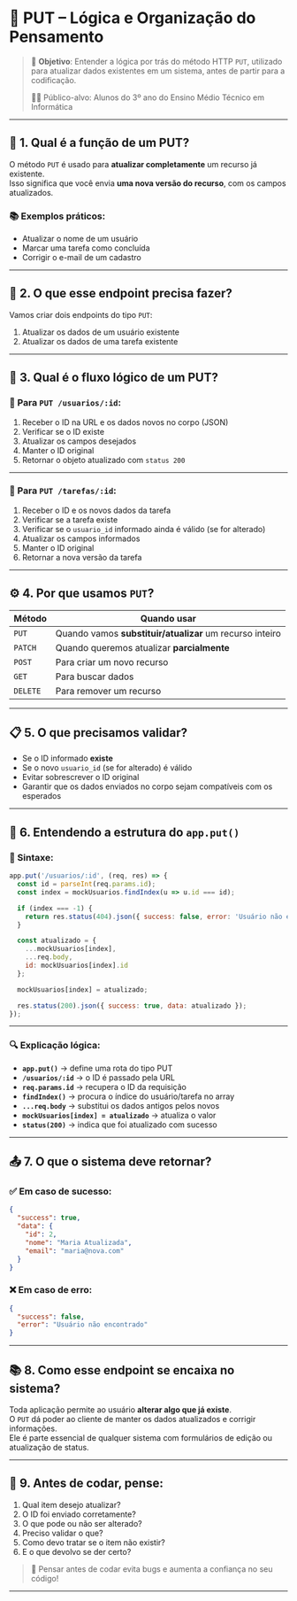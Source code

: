 # 🧠 PUT – Lógica e Organização do Pensamento

> 🎯 **Objetivo**: Entender a lógica por trás do método HTTP `PUT`, utilizado para atualizar dados existentes em um sistema, antes de partir para a codificação.
>
> 👨‍🎓 Público-alvo: Alunos do 3º ano do Ensino Médio Técnico em Informática

---

## 🧩 1. Qual é a função de um PUT?

O método `PUT` é usado para **atualizar completamente** um recurso já existente.  
Isso significa que você envia **uma nova versão do recurso**, com os campos atualizados.

### 📚 Exemplos práticos:
- Atualizar o nome de um usuário
- Marcar uma tarefa como concluída
- Corrigir o e-mail de um cadastro

---

## 🧠 2. O que esse endpoint precisa fazer?

Vamos criar dois endpoints do tipo `PUT`:
1. Atualizar os dados de um usuário existente
2. Atualizar os dados de uma tarefa existente

---

## 🔁 3. Qual é o fluxo lógico de um PUT?

### 📝 Para `PUT /usuarios/:id`:

1. Receber o ID na URL e os dados novos no corpo (JSON)
2. Verificar se o ID existe
3. Atualizar os campos desejados
4. Manter o ID original
5. Retornar o objeto atualizado com `status 200`

---

### 📝 Para `PUT /tarefas/:id`:

1. Receber o ID e os novos dados da tarefa
2. Verificar se a tarefa existe
3. Verificar se o `usuario_id` informado ainda é válido (se for alterado)
4. Atualizar os campos informados
5. Manter o ID original
6. Retornar a nova versão da tarefa

---

## ⚙️ 4. Por que usamos `PUT`?

| Método  | Quando usar                          |
|---------|--------------------------------------|
| `PUT`   | Quando vamos **substituir/atualizar** um recurso inteiro |
| `PATCH` | Quando queremos atualizar **parcialmente** |
| `POST`  | Para criar um novo recurso           |
| `GET`   | Para buscar dados                    |
| `DELETE`| Para remover um recurso              |

---

## 📋 5. O que precisamos validar?

- Se o ID informado **existe**
- Se o novo `usuario_id` (se for alterado) é válido
- Evitar sobrescrever o ID original
- Garantir que os dados enviados no corpo sejam compatíveis com os esperados

---

## 🧠 6. Entendendo a estrutura do `app.put()`

### 📌 Sintaxe:

```js
app.put('/usuarios/:id', (req, res) => {
  const id = parseInt(req.params.id);
  const index = mockUsuarios.findIndex(u => u.id === id);

  if (index === -1) {
    return res.status(404).json({ success: false, error: 'Usuário não encontrado' });
  }

  const atualizado = {
    ...mockUsuarios[index],
    ...req.body,
    id: mockUsuarios[index].id
  };

  mockUsuarios[index] = atualizado;

  res.status(200).json({ success: true, data: atualizado });
});
```

---

### 🔍 Explicação lógica:

- **`app.put()`** → define uma rota do tipo PUT
- **`/usuarios/:id`** → o ID é passado pela URL
- **`req.params.id`** → recupera o ID da requisição
- **`findIndex()`** → procura o índice do usuário/tarefa no array
- **`...req.body`** → substitui os dados antigos pelos novos
- **`mockUsuarios[index] = atualizado`** → atualiza o valor
- **`status(200)`** → indica que foi atualizado com sucesso

---

## 📤 7. O que o sistema deve retornar?

### ✅ Em caso de sucesso:

```json
{
  "success": true,
  "data": {
    "id": 2,
    "nome": "Maria Atualizada",
    "email": "maria@nova.com"
  }
}
```

### ❌ Em caso de erro:

```json
{
  "success": false,
  "error": "Usuário não encontrado"
}
```

---

## 📚 8. Como esse endpoint se encaixa no sistema?

Toda aplicação permite ao usuário **alterar algo que já existe**.  
O `PUT` dá poder ao cliente de manter os dados atualizados e corrigir informações.  
Ele é parte essencial de qualquer sistema com formulários de edição ou atualização de status.

---

## 📝 9. Antes de codar, pense:

1. Qual item desejo atualizar?
2. O ID foi enviado corretamente?
3. O que pode ou não ser alterado?
4. Preciso validar o que?
5. Como devo tratar se o item não existir?
6. E o que devolvo se der certo?

> 🧠 Pensar antes de codar evita bugs e aumenta a confiança no seu código!

---
